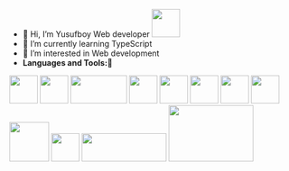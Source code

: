 
- 👋 Hi, I’m Yusufboy Web developer <img src="https://cliply.co/wp-content/uploads/2021/02/392102850_EARTH_EMOJI_400px.gif" width="50">
- 🌱 I’m currently learning TypeScript
- 👀 I’m interested in Web development
- **Languages and Tools:**🥦
<p align="left">
  <img src="https://media3.giphy.com/media/kdFc8fubgS31b8DsVu/giphy.webp" width="50">
  <img src="https://media3.giphy.com/media/ln7z2eWriiQAllfVcn/200w.webp" width="50">
  <img src="https://expressjs.com/images/express-facebook-share.png" width="100" height="50">
   <img src="https://i.giphy.com/media/eNAsjO55tPbgaor7ma/200w.webp" width="50">
  <img src="https://d33wubrfki0l68.cloudfront.net/0834d0215db51e91525a25acf97433051f280f2f/c30f5/img/redux.svg" width="50" height="50">
  <img src="https://seeklogo.com/images/N/next-js-logo-8FCFF51DD2-seeklogo.com.png" width="50" height="50">
  <img src="https://brandlogos.net/wp-content/uploads/2021/09/bootstrap-logo.png" width="50" height="50">
  <img src="https://cdn.worldvectorlogo.com/logos/tailwind-css-2.svg" width="50" height="50">
  <img src="https://camo.githubusercontent.com/f5986f0f631b304f434616e3e416b5a8a83bc3a1e888747944f2dcb308d613e1/68747470733a2f2f6d656469612e67697068792e636f6d2f6d656469612f6b483144426b504e795a504f6b304278724d2f67697068792e676966" width="70">
  <img src="https://i.giphy.com/media/IdyAQJVN2kVPNUrojM/200.webp" width="50">
  <img src="https://upload.wikimedia.org/wikipedia/commons/0/00/Mongodb.png" width="150" height="50">
  <img src="https://spin.atomicobject.com/wp-content/uploads/prisma.jpg.jpg" width="150" height="100">

</p>


<!---
yusuf591-cpu/yusuf591-cpu is a ✨ special ✨ repository because its `README.md` (this file) appears on your GitHub profile.
You can click the Preview link to take a look at your changes.
--->
